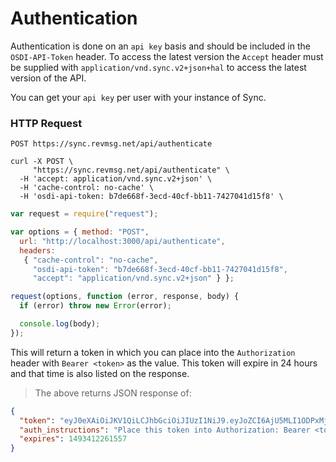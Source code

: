# Authentication

Authentication is done on an `api key` basis and should be included in the `OSDI-API-Token` header. To access the latest version
the `Accept` header must be supplied with `application/vnd.sync.v2+json+hal` to access the latest version of the API.

You can get your `api key` per user with your instance of Sync. 

### HTTP Request
`POST https://sync.revmsg.net/api/authenticate`

```shell
curl -X POST \
     "https://sync.revmsg.net/api/authenticate" \
  -H 'accept: application/vnd.sync.v2+json' \
  -H 'cache-control: no-cache' \
  -H 'osdi-api-token: b7de668f-3ecd-40cf-bb11-7427041d15f8' \
```


```javascript
var request = require("request");

var options = { method: "POST",
  url: "http://localhost:3000/api/authenticate",
  headers: 
   { "cache-control": "no-cache",
     "osdi-api-token": "b7de668f-3ecd-40cf-bb11-7427041d15f8",
     "accept": "application/vnd.sync.v2+json" } };

request(options, function (error, response, body) {
  if (error) throw new Error(error);

  console.log(body);
});

```

This will return a token in which you can place into the `Authorization` header with `Bearer <token>` as the value. This token will expire in 24 hours and that time is also listed on the response.


> The above returns JSON response of:

```json
{
  "token": "eyJ0eXAiOiJKV1QiLCJhbGciOiJIUzI1NiJ9.eyJoZCI6AjU5MLI1ODPxMjZjZmQ1YWEyZWExYzU4NSIsImlhdCI6MTQ5MzMyNTg2MSwidG9rZW5fdHlwZSI6ImFwaSIsImV4cCI6MTQ5MzQxMjI2MSwidXNlcm5hbWUiOiJzso9iZXJ0c29uQHJldm9sdXRpb25tZXNzYWdpbmcuY29tIiwidXNlcl90eXBlIjoiUmV2QWRtaW4ifQ.3-dDu99OxIOdjI954JeSTMRvogG4WDk6dd1MnVvzjes",
  "auth_instructions": "Place this token into Authorization: Bearer <token> to use the rest of the endpoints.",
  "expires": 1493412261557
}
```
